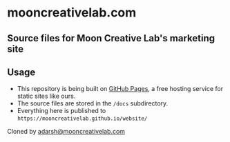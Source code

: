 # mooncreativelab.com

## Source files for Moon Creative Lab's marketing site

## Usage

* This repository is being built on [GitHub Pages], a free hosting service for
  static sites like ours.
* The source files are stored in the `/docs` subdirectory.
* Everything here is published to `https://mooncreativelab.github.io/website/`

[GitHub Pages]: https://pages.github.com/

Cloned by adarsh@mooncreativelab.com
